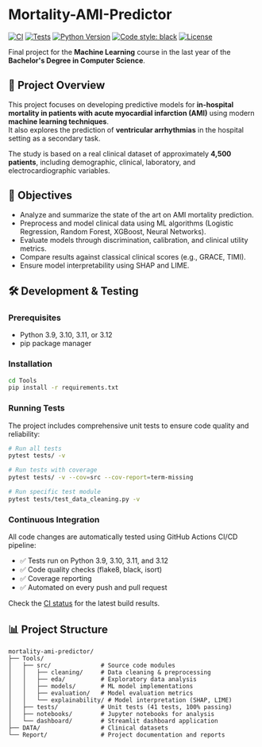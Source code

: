 # Mortality-AMI-Predictor

[![CI](https://github.com/Pol4720/mortality-ami-predictor/actions/workflows/ci.yml/badge.svg)](https://github.com/Pol4720/mortality-ami-predictor/actions/workflows/ci.yml)
[![Tests](https://img.shields.io/badge/tests-41%20passed-brightgreen)](https://github.com/Pol4720/mortality-ami-predictor/tree/main/Tools/tests)
[![Python Version](https://img.shields.io/badge/python-3.9%20%7C%203.10%20%7C%203.11%20%7C%203.12-blue)](https://www.python.org/downloads/)
[![Code style: black](https://img.shields.io/badge/code%20style-black-000000.svg)](https://github.com/psf/black)
[![License](https://img.shields.io/badge/license-MIT-green.svg)](LICENSE)

Final project for the **Machine Learning** course in the last year of the **Bachelor's Degree in Computer Science**.

## 🧠 Project Overview
This project focuses on developing predictive models for **in-hospital mortality in patients with acute myocardial infarction (AMI)** using modern **machine learning techniques**.  
It also explores the prediction of **ventricular arrhythmias** in the hospital setting as a secondary task.

The study is based on a real clinical dataset of approximately **4,500 patients**, including demographic, clinical, laboratory, and electrocardiographic variables.

## 🎯 Objectives
- Analyze and summarize the state of the art on AMI mortality prediction.
- Preprocess and model clinical data using ML algorithms (Logistic Regression, Random Forest, XGBoost, Neural Networks).
- Evaluate models through discrimination, calibration, and clinical utility metrics.
- Compare results against classical clinical scores (e.g., GRACE, TIMI).
- Ensure model interpretability using SHAP and LIME.

## 🛠️ Development & Testing

### Prerequisites
- Python 3.9, 3.10, 3.11, or 3.12
- pip package manager

### Installation
```bash
cd Tools
pip install -r requirements.txt
```

### Running Tests
The project includes comprehensive unit tests to ensure code quality and reliability:

```bash
# Run all tests
pytest tests/ -v

# Run tests with coverage
pytest tests/ -v --cov=src --cov-report=term-missing

# Run specific test module
pytest tests/test_data_cleaning.py -v
```

### Continuous Integration
All code changes are automatically tested using GitHub Actions CI/CD pipeline:
- ✅ Tests run on Python 3.9, 3.10, 3.11, and 3.12
- ✅ Code quality checks (flake8, black, isort)
- ✅ Coverage reporting
- ✅ Automated on every push and pull request

Check the [CI status](https://github.com/Pol4720/mortality-ami-predictor/actions) for the latest build results.

## 📊 Project Structure
```
mortality-ami-predictor/
├── Tools/
│   ├── src/              # Source code modules
│   │   ├── cleaning/     # Data cleaning & preprocessing
│   │   ├── eda/          # Exploratory data analysis
│   │   ├── models/       # ML model implementations
│   │   ├── evaluation/   # Model evaluation metrics
│   │   └── explainability/ # Model interpretation (SHAP, LIME)
│   ├── tests/            # Unit tests (41 tests, 100% passing)
│   ├── notebooks/        # Jupyter notebooks for analysis
│   └── dashboard/        # Streamlit dashboard application
├── DATA/                 # Clinical datasets
└── Report/               # Project documentation and reports
```

 
